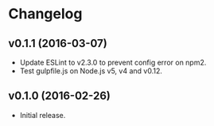 # Changelog

## v0.1.1 (2016-03-07)
- Update ESLint to v2.3.0 to prevent config error on npm2.
- Test gulpfile.js on Node.js v5, v4 and v0.12.

## v0.1.0 (2016-02-26)
- Initial release.
